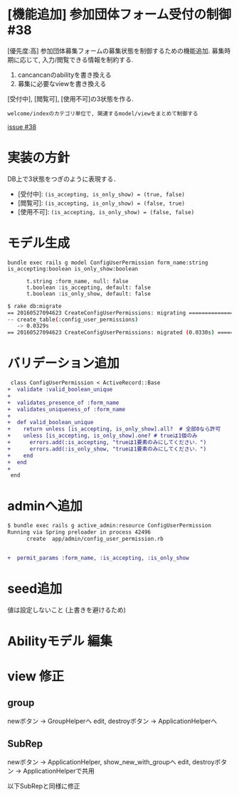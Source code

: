 # [機能追加] 参加団体フォーム受付の制御 #38

[優先度:高]
参加団体募集フォームの募集状態を制御するための機能追加. 
募集時期に応じて, 入力/閲覧できる情報を制約する. 

1. cancancanのabilityを書き換える
2. 募集に必要なviewを書き換える

[受付中], [閲覧可], [使用不可]の3状態を作る.

```
welcome/indexのカテゴリ単位で, 関連するmodel/viewをまとめて制御する
```

[issue #38](https://github.com/NUTFes/group-manager/issues/38)


# 実装の方針


DB上で3状態をつぎのように表現する．

* [受付中]: `(is_accepting, is_only_show) = (true, false)`
* [閲覧可]: `(is_accepting, is_only_show) = (false, true)`
* [使用不可]: `(is_accepting, is_only_show) = (false, false)`


# モデル生成

```
bundle exec rails g model ConfigUserPermission form_name:string is_accepting:boolean is_only_show:boolean
```

```
      t.string :form_name, null: false
      t.boolean :is_accepting, default: false
      t.boolean :is_only_show, default: false
```

```sh
$ rake db:migrate
== 20160527094623 CreateConfigUserPermissions: migrating ======================
-- create_table(:config_user_permissions)
   -> 0.0329s
== 20160527094623 CreateConfigUserPermissions: migrated (0.0330s) =============
```


# バリデーション追加

```diff
 class ConfigUserPermission < ActiveRecord::Base
+  validate :valid_boolean_unique
+
+  validates_presence_of :form_name
+  validates_uniqueness_of :form_name
+
+  def valid_boolean_unique
+    return unless [is_accepting, is_only_show].all?  # 全部0なら許可
+    unless [is_accepting, is_only_show].one? # trueは1個のみ
+      errors.add(:is_accepting, "trueは1要素のみにしてください．")
+      errors.add(:is_only_show, "trueは1要素のみにしてください．")
+    end
+  end
+
 end
```


# adminへ追加

```sh
$ bundle exec rails g active_admin:resource ConfigUserPermission
Running via Spring preloader in process 42496
      create  app/admin/config_user_permission.rb
```

```diff

+  permit_params :form_name, :is_accepting, :is_only_show

```


# seed追加

値は設定しないこと (上書きを避けるため)


# Abilityモデル 編集


# view 修正

## group

newボタン -> GroupHelperへ
edit, destroyボタン -> ApplicationHelperへ

## SubRep

newボタン -> ApplicationHelper, show_new_with_groupへ
edit, destroyボタン -> ApplicationHelperで共用

以下SubRepと同様に修正
